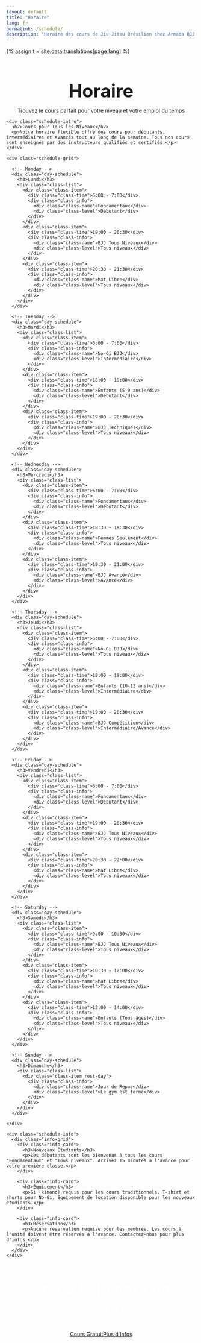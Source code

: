 ```yaml
---
layout: default
title: "Horaire"
lang: fr
permalink: /schedule/
description: "Horaire des cours de Jiu-Jitsu Brésilien chez Armada BJJ. Trouvez le cours parfait pour votre niveau et votre emploi du temps."
---
```


{% assign t = site.data.translations[page.lang] %}

<div class="page-header">
  <div class="wrapper">
    <h1>Horaire</h1>
    <p>Trouvez le cours parfait pour votre niveau et votre emploi du temps</p>
  </div>
</div>

<section class="schedule-section">
  <div class="wrapper">
    
    <div class="schedule-intro">
      <h2>Cours pour Tous les Niveaux</h2>
      <p>Notre horaire flexible offre des cours pour débutants, intermédiaires et avancés tout au long de la semaine. Tous nos cours sont enseignés par des instructeurs qualifiés et certifiés.</p>
    </div>
    
    <div class="schedule-grid">
      
      <!-- Monday -->
      <div class="day-schedule">
        <h3>Lundi</h3>
        <div class="class-list">
          <div class="class-item">
            <div class="class-time">6:00 - 7:00</div>
            <div class="class-info">
              <div class="class-name">Fondamentaux</div>
              <div class="class-level">Débutant</div>
            </div>
          </div>
          <div class="class-item">
            <div class="class-time">19:00 - 20:30</div>
            <div class="class-info">
              <div class="class-name">BJJ Tous Niveaux</div>
              <div class="class-level">Tous niveaux</div>
            </div>
          </div>
          <div class="class-item">
            <div class="class-time">20:30 - 21:30</div>
            <div class="class-info">
              <div class="class-name">Mat Libre</div>
              <div class="class-level">Tous niveaux</div>
            </div>
          </div>
        </div>
      </div>
      
      <!-- Tuesday -->
      <div class="day-schedule">
        <h3>Mardi</h3>
        <div class="class-list">
          <div class="class-item">
            <div class="class-time">6:00 - 7:00</div>
            <div class="class-info">
              <div class="class-name">No-Gi BJJ</div>
              <div class="class-level">Intermédiaire</div>
            </div>
          </div>
          <div class="class-item">
            <div class="class-time">18:00 - 19:00</div>
            <div class="class-info">
              <div class="class-name">Enfants (5-9 ans)</div>
              <div class="class-level">Débutant</div>
            </div>
          </div>
          <div class="class-item">
            <div class="class-time">19:00 - 20:30</div>
            <div class="class-info">
              <div class="class-name">BJJ Techniques</div>
              <div class="class-level">Tous niveaux</div>
            </div>
          </div>
        </div>
      </div>
      
      <!-- Wednesday -->
      <div class="day-schedule">
        <h3>Mercredi</h3>
        <div class="class-list">
          <div class="class-item">
            <div class="class-time">6:00 - 7:00</div>
            <div class="class-info">
              <div class="class-name">Fondamentaux</div>
              <div class="class-level">Débutant</div>
            </div>
          </div>
          <div class="class-item">
            <div class="class-time">18:30 - 19:30</div>
            <div class="class-info">
              <div class="class-name">Femmes Seulement</div>
              <div class="class-level">Tous niveaux</div>
            </div>
          </div>
          <div class="class-item">
            <div class="class-time">19:30 - 21:00</div>
            <div class="class-info">
              <div class="class-name">BJJ Avancé</div>
              <div class="class-level">Avancé</div>
            </div>
          </div>
        </div>
      </div>
      
      <!-- Thursday -->
      <div class="day-schedule">
        <h3>Jeudi</h3>
        <div class="class-list">
          <div class="class-item">
            <div class="class-time">6:00 - 7:00</div>
            <div class="class-info">
              <div class="class-name">No-Gi BJJ</div>
              <div class="class-level">Tous niveaux</div>
            </div>
          </div>
          <div class="class-item">
            <div class="class-time">18:00 - 19:00</div>
            <div class="class-info">
              <div class="class-name">Enfants (10-13 ans)</div>
              <div class="class-level">Intermédiaire</div>
            </div>
          </div>
          <div class="class-item">
            <div class="class-time">19:00 - 20:30</div>
            <div class="class-info">
              <div class="class-name">BJJ Compétition</div>
              <div class="class-level">Intermédiaire/Avancé</div>
            </div>
          </div>
        </div>
      </div>
      
      <!-- Friday -->
      <div class="day-schedule">
        <h3>Vendredi</h3>
        <div class="class-list">
          <div class="class-item">
            <div class="class-time">6:00 - 7:00</div>
            <div class="class-info">
              <div class="class-name">Fondamentaux</div>
              <div class="class-level">Débutant</div>
            </div>
          </div>
          <div class="class-item">
            <div class="class-time">19:00 - 20:30</div>
            <div class="class-info">
              <div class="class-name">BJJ Tous Niveaux</div>
              <div class="class-level">Tous niveaux</div>
            </div>
          </div>
          <div class="class-item">
            <div class="class-time">20:30 - 22:00</div>
            <div class="class-info">
              <div class="class-name">Mat Libre</div>
              <div class="class-level">Tous niveaux</div>
            </div>
          </div>
        </div>
      </div>
      
      <!-- Saturday -->
      <div class="day-schedule">
        <h3>Samedi</h3>
        <div class="class-list">
          <div class="class-item">
            <div class="class-time">9:00 - 10:30</div>
            <div class="class-info">
              <div class="class-name">BJJ Tous Niveaux</div>
              <div class="class-level">Tous niveaux</div>
            </div>
          </div>
          <div class="class-item">
            <div class="class-time">10:30 - 12:00</div>
            <div class="class-info">
              <div class="class-name">Mat Libre</div>
              <div class="class-level">Tous niveaux</div>
            </div>
          </div>
          <div class="class-item">
            <div class="class-time">13:00 - 14:00</div>
            <div class="class-info">
              <div class="class-name">Enfants (Tous âges)</div>
              <div class="class-level">Tous niveaux</div>
            </div>
          </div>
        </div>
      </div>
      
      <!-- Sunday -->
      <div class="day-schedule">
        <h3>Dimanche</h3>
        <div class="class-list">
          <div class="class-item rest-day">
            <div class="class-info">
              <div class="class-name">Jour de Repos</div>
              <div class="class-level">Le gym est fermé</div>
            </div>
          </div>
        </div>
      </div>
      
    </div>
    
    <div class="schedule-info">
      <div class="info-grid">
        <div class="info-card">
          <h3>Nouveaux Étudiants</h3>
          <p>Les débutants sont les bienvenus à tous les cours "Fondamentaux" et "Tous niveaux". Arrivez 15 minutes à l'avance pour votre première classe.</p>
        </div>
        
        <div class="info-card">
          <h3>Équipement</h3>
          <p>Gi (kimono) requis pour les cours traditionnels. T-shirt et shorts pour No-Gi. Équipement de location disponible pour les nouveaux étudiants.</p>
        </div>
        
        <div class="info-card">
          <h3>Réservation</h3>
          <p>Aucune réservation requise pour les membres. Les cours à l'unité doivent être réservés à l'avance. Contactez-nous pour plus d'infos.</p>
        </div>
      </div>
    </div>
    
  </div>
</section>

<section class="schedule-cta">
  <div class="wrapper">
    <div class="cta-content">
      <h2>Prêt à Rejoindre un Cours?</h2>
      <p>Réservez votre cours d'essai gratuit aujourd'hui</p>
      <div class="cta-buttons">
        <a href="{{ '/contact/' | relative_url }}#trial" class="btn btn-primary btn-large">Cours Gratuit</a>
        <a href="{{ '/contact/' | relative_url }}" class="btn btn-secondary btn-large">Plus d'Infos</a>
      </div>
    </div>
  </div>
</section>

<style>
.page-header {
  background: var(--section-bg);
  padding: 120px 0 var(--spacing-xl);
  text-align: center;
}

.page-header h1 {
  font-size: 3rem;
  margin-bottom: var(--spacing-sm);
}

.schedule-section {
  padding: var(--spacing-xl) 0;
}

.schedule-intro {
  text-align: center;
  max-width: 800px;
  margin: 0 auto var(--spacing-xl);
}

.schedule-intro h2 {
  font-size: 2.5rem;
  margin-bottom: var(--spacing-md);
  color: var(--primary-color);
}

.schedule-intro p {
  font-size: 1.1rem;
  color: var(--text-light);
}

.schedule-grid {
  display: grid;
  grid-template-columns: repeat(auto-fit, minmax(300px, 1fr));
  gap: var(--spacing-md);
  margin-bottom: var(--spacing-xl);
}

.day-schedule {
  background: white;
  border-radius: var(--border-radius);
  box-shadow: var(--box-shadow);
  overflow: hidden;
}

.day-schedule h3 {
  background: var(--primary-color);
  color: white;
  text-align: center;
  padding: var(--spacing-md);
  margin: 0;
  font-size: 1.2rem;
}

.class-list {
  padding: var(--spacing-sm);
}

.class-item {
  display: flex;
  align-items: center;
  gap: var(--spacing-md);
  padding: var(--spacing-sm);
  border-bottom: 1px solid var(--border-color);
  transition: var(--transition);
}

.class-item:hover {
  background: var(--section-bg);
}

.class-item:last-child {
  border-bottom: none;
}

.class-item.rest-day {
  justify-content: center;
  opacity: 0.6;
}

.class-time {
  font-weight: 600;
  color: var(--primary-color);
  min-width: 80px;
  font-size: 0.9rem;
}

.class-info {
  flex: 1;
}

.class-name {
  font-weight: 600;
  margin-bottom: 2px;
}

.class-level {
  font-size: 0.9rem;
  color: var(--text-light);
}

.schedule-info {
  margin-bottom: var(--spacing-xl);
}

.info-grid {
  display: grid;
  grid-template-columns: repeat(auto-fit, minmax(280px, 1fr));
  gap: var(--spacing-md);
}

.info-card {
  background: var(--section-bg);
  padding: var(--spacing-md);
  border-radius: var(--border-radius);
  text-align: center;
}

.info-card h3 {
  color: var(--primary-color);
  margin-bottom: var(--spacing-sm);
}

.info-card p {
  color: var(--text-light);
  margin-bottom: 0;
}

.schedule-cta {
  background: var(--primary-color);
  color: white;
  text-align: center;
  padding: var(--spacing-xl) 0;
}

.schedule-cta h2 {
  font-size: 2.5rem;
  margin-bottom: var(--spacing-sm);
}

.schedule-cta p {
  font-size: 1.1rem;
  margin-bottom: var(--spacing-md);
  opacity: 0.9;
}

.cta-buttons {
  display: flex;
  gap: var(--spacing-sm);
  justify-content: center;
  flex-wrap: wrap;
}

@media (max-width: 768px) {
  .page-header h1 {
    font-size: 2rem;
  }
  
  .schedule-intro h2,
  .schedule-cta h2 {
    font-size: 1.8rem;
  }
  
  .schedule-grid {
    grid-template-columns: 1fr;
  }
  
  .class-item {
    flex-direction: column;
    align-items: flex-start;
    gap: var(--spacing-xs);
  }
  
  .class-time {
    min-width: auto;
  }
  
  .cta-buttons {
    flex-direction: column;
    align-items: center;
  }
  
  .btn {
    width: 100%;
    max-width: 300px;
  }
}
</style>